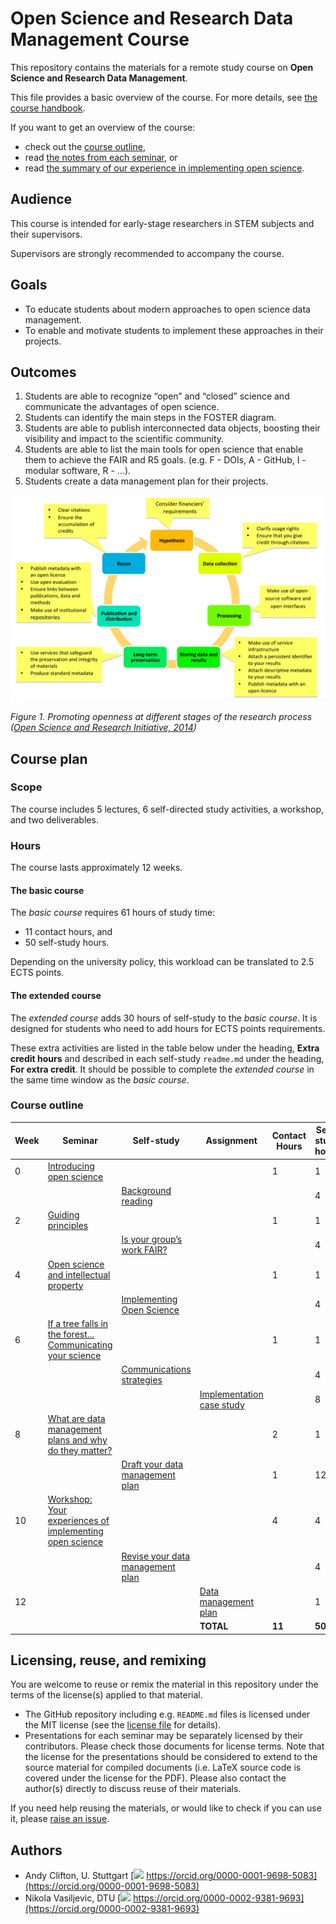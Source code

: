 # Open Science and Research Data Management Course

This repository contains the materials for a remote study course on **Open Science and Research Data Management**.

This file provides a basic overview of the course. For more details, see [the course handbook](00_handbook/readme.md).

If you want to get an overview of the course:
- check out the [course outline](#course-outline),
- read [the notes from each seminar](01_seminar1/notes/readme.md), or
- read [the summary of our experience in implementing open science](12_workshop1/notes/readme.md).

## Audience
This course is intended for early-stage researchers in STEM subjects and their supervisors.

Supervisors are strongly recommended to accompany the course.

## Goals
- To educate students about modern approaches to open science data management.
- To enable and motivate students to implement these approaches in their projects.

## Outcomes

1. Students are able to recognize “open” and “closed” science and communicate the advantages of open science.
2. Students can identify the main steps in the FOSTER diagram.
3. Students are able to publish interconnected data objects, boosting their visibility and impact to the scientific community.
4. Students are able to list the main tools for open science that enable them to achieve the FAIR and R5 goals. (e.g. F - DOIs, A - GitHub, I - modular software, R - ...).
5. Students create a data management plan for their projects.


![](images/OpenScienceResearchInitiative-ResearchLifecycle.png)

_Figure 1. Promoting openness at different stages of the research process ([Open Science and Research Initiative, 2014](https://www.fosteropenscience.eu/node/1431#osri2014))_

## Course plan

### Scope
The course includes 5 lectures, 6 self-directed study activities, a workshop, and two deliverables.

### Hours
The course lasts approximately 12 weeks.

#### The basic course
The _basic course_ requires 61 hours of study time:
- 11 contact hours, and
- 50 self-study hours.

Depending on the university policy, this workload can be translated to 2.5 ECTS points.

#### The extended course
The _extended course_ adds 30 hours of self-study to the _basic course_. It is designed for students who need to add hours for ECTS points requirements.

These extra activities are listed in the table below under the heading, **Extra credit hours** and described in each self-study `readme.md` under the heading, **For extra credit**. It should be possible to complete the _extended course_ in the same time window as the _basic course_.

### Course outline
| Week | Seminar | Self-study | Assignment | Contact Hours | Self-study hours | Extra credit hours |
|---|---|---|---|---|---|---|
| 0 | [Introducing open science](01_seminar1/readme.md) | | | 1 | 1 |
| | | [Background reading](02_selfstudy1/readme.md) | | | 4 | 4|
| 2 | [Guiding principles](03_seminar2/readme.md) | | | 1 | 1 |
| | | [Is your group’s work FAIR?](04_selfstudy2/readme.md) | | | 4 | 4|
| 4 | [Open science and intellectual property](05_seminar3/readme.md) | | | 1 | 1 |
| | | [Implementing Open Science](06_selfstudy3/readme.md) | | | 4 | 4|
| 6 | [If a tree falls in the forest... Communicating your science](07_seminar4/readme.md) | | | 1 | 1 |
| | | [Communications strategies](08_selfstudy4/readme.md) | | | 4 | 4 |
| | | | [Implementation case study](09_assignment1/readme.md) | | 8 | 4 |
| 8 | [What are data management plans and why do they matter?](10_seminar5/readme.md) | | | 2 | 1 |
| | | [Draft your data management plan](11_selfstudy5/readme.md) | | 1 | 12 | 6 |
| 10 | [Workshop: Your experiences of implementing open science](12_workshop1/readme.md) | | | 4 | 4 |
| | | [Revise your data management plan](13_selfstudy6/readme.md) | | | 4 | 4 |
| 12 | | | [Data management plan](14_assignment2/readme.md) | | 1 |
| | | | **TOTAL** | **11** | **50** | **30** |

## Licensing, reuse, and remixing
You are welcome to reuse or remix the material in this repository under the terms of the license(s) applied to that material.

- The GitHub repository including e.g. `README.md` files is licensed under the MIT license (see the [license file](LICENSE) for details).
- Presentations for each seminar may be separately licensed by their contributors. Please check those documents for license terms. Note that the license for the presentations should be considered to extend to the source material for compiled documents (i.e. LaTeX source code is covered under the license for the PDF). Please also contact the author(s) directly to discuss reuse of their materials.

If you need help reusing the materials, or would like to check if you can use it, please [raise an issue](../../../issues).

## Authors
- Andy Clifton, U. Stuttgart [![](https://orcid.org/sites/default/files/images/orcid_16x16.png) https://orcid.org/0000-0001-9698-5083](https://orcid.org/0000-0001-9698-5083)
- Nikola Vasiljevic, DTU [![](https://orcid.org/sites/default/files/images/orcid_16x16.png) https://orcid.org/0000-0002-9381-9693](https://orcid.org/0000-0002-9381-9693)
